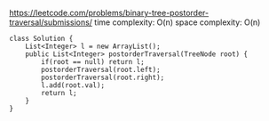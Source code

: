 https://leetcode.com/problems/binary-tree-postorder-traversal/submissions/
time complexity: O(n)
space complexity: O(n)

```
class Solution {
    List<Integer> l = new ArrayList();
    public List<Integer> postorderTraversal(TreeNode root) {
        if(root == null) return l;
        postorderTraversal(root.left);
        postorderTraversal(root.right);
        l.add(root.val);
        return l;
    }
}
```